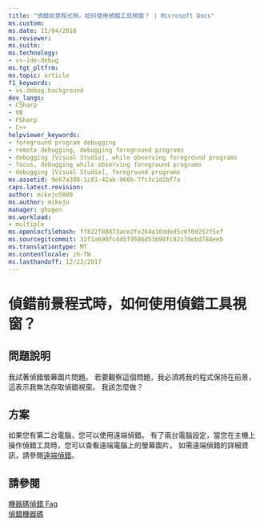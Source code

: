 ```yaml
---
title: "偵錯前景程式時，如何使用偵錯工具視窗？ | Microsoft Docs"
ms.custom: 
ms.date: 11/04/2016
ms.reviewer: 
ms.suite: 
ms.technology:
- vs-ide-debug
ms.tgt_pltfrm: 
ms.topic: article
f1_keywords:
- vs.debug.background
dev_langs:
- CSharp
- VB
- FSharp
- C++
helpviewer_keywords:
- foreground program debugging
- remote debugging, debugging foreground programs
- debugging [Visual Studio], while observing foreground programs
- focus, debugging while observing foreground programs
- debugging [Visual Studio], foreground programs
ms.assetid: 9e67a308-1c81-42ab-966b-7fc3c1d2bf7a
caps.latest.revision: 
author: mikejo5000
ms.author: mikejo
manager: ghogen
ms.workload:
- multiple
ms.openlocfilehash: ff822f88873ace2fe264a10dded5c0f0d252f5ef
ms.sourcegitcommit: 32f1a690fc445f9586d53698fc82c7debd784eeb
ms.translationtype: MT
ms.contentlocale: zh-TW
ms.lasthandoff: 12/22/2017
---
```

# <a name="how-can-i-use-debugger-windows-while-debugging-a-foreground-program"></a>偵錯前景程式時，如何使用偵錯工具視窗？
## <a name="problem-description"></a>問題說明  
 我試著偵錯螢幕圖片問題。 若要觀察這個問題，我必須將我的程式保持在前景，這表示我無法存取偵錯視窗。 我該怎麼做？  
  
## <a name="solution"></a>方案  
 如果您有第二台電腦，您可以使用遠端偵錯。 有了兩台電腦設定，當您在主機上操作偵錯工具時，您可以查看遠端電腦上的螢幕圖片。 如需遠端偵錯的詳細資訊，請參閱[遠端偵錯](../debugger/remote-debugging.md)。  
  
## <a name="see-also"></a>請參閱  
 [機器碼偵錯 Faq](../debugger/debugging-native-code-faqs.md)   
 [偵錯機器碼](../debugger/debugging-native-code.md)